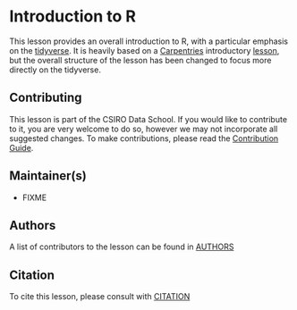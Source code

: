# Introduction to R 

This lesson provides an overall introduction to R, with a particular emphasis on the [tidyverse](tidyverse.org). It is heavily based on a [Carpentries](https://carpentries.org/) introductory [lesson](https://github.com/swcarpentry/r-novice-gapminder), but the overall structure of the lesson has been changed to focus more directly on the tidyverse.

## Contributing

This lesson is part of the CSIRO Data School. If you would like to contribute to it, you are very welcome to do so, however we may not incorporate all suggested changes. To make contributions, please read the [Contribution Guide](CONTRIBUTING.md).

## Maintainer(s)

* FIXME

## Authors

A list of contributors to the lesson can be found in [AUTHORS](AUTHORS)

## Citation

To cite this lesson, please consult with [CITATION](CITATION)
